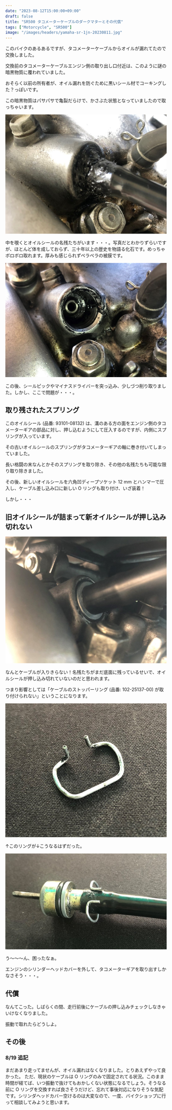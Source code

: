 ```yaml
---
date: "2023-08-12T15:00:00+09:00"
draft: false
title: "SR500 タコメーターケーブルのダークマターとその代償"
tags: ["Motorcycle", "SR500"]
image: "/images/headers/yamaha-sr-1jn-20230811.jpg"
---
```


このバイクのあるあるですが、タコメーターケーブルからオイルが漏れてたので交換しました。

交換前のタコメーターケーブルエンジン側の取り出し口付近は、このように謎の暗黒物質に覆われていました。

おそらく以前の所有者が、オイル漏れを防ぐために黒いシール材でコーキングした？っぽいです。

この暗黒物質はパサパサで亀裂だらけで、かさぶた状態となっていましたので取っちゃいます。

![ダークマター](/images/yamaha-sr-1jn-202308111439.jpg)

中を覗くとオイルシールの名残たちがいます・・・。写真だとわかりずらいですが、ほとんど体を成しておらず、三十年以上の歴史を物語る化石です。めっちゃボロボロ取れます。厚みも感じられずペラペラの被膜です。

![image](/images/yamaha-sr-1jn-202308111506.jpg)

この後、シールピックやマイナスドライバーを突っ込み、少しづつ削り取りました。しかし、ここで問題が・・・。

## 取り残されたスプリング

このオイルシール (品番: 93101-08132) は、溝のある方の面をエンジン側のタコメーターギアの部品に対し、押し込むようにして圧入するのですが、内側にスプリングが入っています。

その古いオイルシールのスプリングがタコメーターギアの軸に巻き付いてしまっていました。

長い格闘の末なんとかそのスプリングを取り除き、その他の名残たちも可能な限り取り除きました。

その後、新しいオイルシールを六角凹ディープソケット 12 mm とハンマーで圧入し、ケーブル差し込み口に新しい O リングも取り付け、いざ装着！

しかし・・・

## 旧オイルシールが詰まって新オイルシールが押し込み切れない

![image](/images/yamaha-sr-1jn-202308200943.jpg)

なんとケーブルが入りきらない！名残たちがまだ底面に残っているせいで、オイルシールが押し込み切れていないのだと思われます。

つまり影響としては「ケーブルのストッパーリング (品番: 102-25137-00) が取り付けられない」ということになります。

![image](/images/yamaha-sr-1jn-202308201010.jpg)

↑このリングが↓こうなるはずだった。

![image](/images/yamaha-sr-1jn-202308201009.jpg)

う～～～ん、困ったなぁ。

エンジンのシリンダーヘッドカバーを外して、タコメーターギアを取り出すしかなさそう・・・。

## 代償

なんてこった。しばらくの間、走行前後にケーブルの押し込みチェックしなきゃいけなくなりました。

振動で取れたらどうしよ。

## その後

### 8/19 追記

まだあまり走ってませんが、オイル漏れはなくなりました。とりあえずやって良かった。
ただ、現状のケーブルは O リングのみで固定されてる状況。このまま時間が経てば、いつ振動で抜けてもおかしくない状態になるでしょう。そうなる前に O リングを交換すれば良さそうだけど、忘れて事後対応になりそうな気配です。シリンダヘッドカバー空けるのは大変なので、一度、バイクショップに行って相談してみようと思います。
